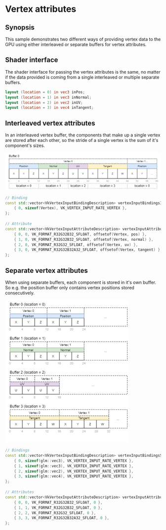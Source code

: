 # Vertex attributes

## Synopsis

This sample demonstrates two different ways of providing vertex data to the GPU using either interleaved or separate buffers for vertex attributes.

## Shader interface

The shader interface for passing the vertex attributes is the same, no matter if the data provided is coming from a single interleaved or multiple separate buffers.

```glsl
layout (location = 0) in vec3 inPos;
layout (location = 1) in vec3 inNormal;
layout (location = 2) in vec2 inUV;
layout (location = 3) in vec4 inTangent;
```

## Interleaved vertex attributes

In an interleaved vertex buffer, the components that make up a single vertex are stored after each other, so the stride of a single vertex is the sum of it's component's sizes.

![Interleaved buffer layout](interleavedbuffer.png)

```cpp
// Binding
const std::vector<VkVertexInputBindingDescription> vertexInputBindingsInterleaved = {
    { 0, sizeof(Vertex), VK_VERTEX_INPUT_RATE_VERTEX },
};

// Attribute
const std::vector<VkVertexInputAttributeDescription> vertexInputAttributesInterleaved = {
    { 0, 0, VK_FORMAT_R32G32B32_SFLOAT, offsetof(Vertex, pos) },
    { 1, 0, VK_FORMAT_R32G32B32_SFLOAT, offsetof(Vertex, normal) },
    { 2, 0, VK_FORMAT_R32G32_SFLOAT, offsetof(Vertex, uv) },
    { 3, 0, VK_FORMAT_R32G32B32A32_SFLOAT, offsetof(Vertex, tangent) },
};
```

## Separate vertex attributes

When using separate buffers, each component is stored in it's own buffer. So e.g. the position buffer only contains vertex positions stored consecutively.

![Interleaved buffer layout](separatebuffers.png)

```cpp
// Bindings
const std::vector<VkVertexInputBindingDescription> vertexInputBindingsSeparate = {
    { 0, sizeof(glm::vec3), VK_VERTEX_INPUT_RATE_VERTEX },
    { 1, sizeof(glm::vec3), VK_VERTEX_INPUT_RATE_VERTEX },
    { 2, sizeof(glm::vec2), VK_VERTEX_INPUT_RATE_VERTEX },
    { 3, sizeof(glm::vec4), VK_VERTEX_INPUT_RATE_VERTEX },
};

// Attributes
const std::vector<VkVertexInputAttributeDescription> vertexInputAttributesSeparate = {
    { 0, 0, VK_FORMAT_R32G32B32_SFLOAT, 0 },
    { 1, 1, VK_FORMAT_R32G32B32_SFLOAT, 0 },
    { 2, 2, VK_FORMAT_R32G32_SFLOAT, 0 },
    { 3, 3, VK_FORMAT_R32G32B32A32_SFLOAT, 0 },
};
```
